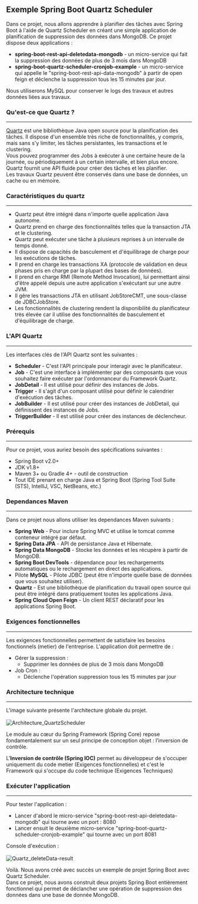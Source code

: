 ## Exemple Spring Boot Quartz Scheduler
Dans ce projet, nous allons apprendre à planifier des tâches avec Spring Boot à l'aide de Quartz Scheduler 
en créant une simple application de planification de suppression des données dans MongoDB. 
Ce projet dispose deux applications :
- **spring-boot-rest-api-deletedata-mongodb** - un micro-service qui fait la suppression des données de plus de 3 mois dans MongoDB
- **spring-boot-quartz-scheduler-cronjob-example** - un micro-service qui appelle le "spring-boot-rest-api-data-mongodb" à partir de open feign et déclenche la suppression tous les 15 minutes par jour.

Nous utiliserons MySQL pour conserver le logs des travaux et autres données liées aux travaux.

### Qu'est-ce que Quartz ?
---
[Quartz](http://www.quartz-scheduler.org/) est une bibliothèque Java open source pour la planification des tâches. Il dispose d'un ensemble très riche de 
fonctionnalités, y compris, mais sans s'y limiter, les tâches persistantes, les transactions et le clustering.
<br/>
Vous pouvez programmer des Jobs à exécuter à une certaine heure de la journée, ou périodiquement à un certain intervalle, 
et bien plus encore. Quartz fournit une API fluide pour créer des tâches et les planifier.
<br/>
Les travaux Quartz peuvent être conservés dans une base de données, un cache ou en mémoire.

### Caractéristiques du quartz
---
* Quartz peut être intégré dans n'importe quelle application Java autonome.
* Quartz prend en charge des fonctionnalités telles que la transaction JTA et le clustering.
* Quartz peut exécuter une tâche à plusieurs reprises à un intervalle de temps donné.
* Il dispose de capacités de basculement et d'équilibrage de charge pour les exécutions de tâches.
* Il prend en charge les transactions XA (protocole de validation en deux phases pris en charge par la plupart des bases de données).
* Il prend en charge RMI (Remote Method Invocation), lui permettant ainsi d'être appelé depuis une autre application s'exécutant sur une autre JVM.
* Il gère les transactions JTA en utilisant JobStoreCMT, une sous-classe de JDBCJobStore.
* Les fonctionnalités de clustering rendent la disponibilité du planificateur très élevée car il utilise des fonctionnalités de basculement et d'équilibrage de charge.

### L'API Quartz
---
Les interfaces clés de l'API Quartz sont les suivantes :
* **Scheduler** - C'est l'API principale pour interagir avec le planificateur.
* **Job** - C'est une interface à implémenter par des composants que vous souhaitez faire exécuter par l'ordonnanceur du Framework Quartz.
* **JobDetail** - Il est utilisé pour définir des instances de Jobs.
* **Trigger** - Il s'agit d'un composant utilisé pour définir le calendrier d'exécution des tâches.
* **JobBuilder** - Il est utilisé pour créer des instances de JobDetail, qui définissent des instances de Jobs.
* **TriggerBuilder** - Il est utilisé pour créer des instances de déclencheur.

### Prérequis
---
Pour ce projet, vous auriez besoin des spécifications suivantes :
- Spring Boot v2.0+
- JDK v1.8+
- Maven 3+ ou Gradle 4+ - outil de construction
- Tout IDE prenant en charge Java et Spring Boot (Spring Tool Suite (STS), IntelliJ, VSC, NetBeans, etc.)

### Dependances Maven
---
Dans ce projet nous allons utiliser les dependances Maven suivants :
- **Spring Web** - Pour inclure Spring MVC et utilise le tomcat comme conteneur intégré par défaut.
- **Spring Data JPA** - API de persistance Java et Hibernate.
- **Spring Data MongoDB** - Stocke les données et les récupère à partir de MongoDB.
- **Spring Boot DevTools** - dépendance pour les rechargements automatiques ou le rechargement en direct des applications.
- Pilote **MySQL** - Pilote JDBC (peut être n'importe quelle base de données que vous souhaitez utiliser).
- **Quartz** - Est une bibliothèque de planification du travail open source qui peut être intégré dans pratiquement toutes les applications Java.
- **Spring Cloud Open Feign** - Un client REST déclaratif pour les applications Spring Boot.

### Exigences fonctionnelles
---
Les exigences fonctionnelles permettent de satisfaire les besoins fonctionnels (metier) de l'entreprise.
L'application doit permettre de :
- Gérer la suppression :
	* Supprimer les données de plus de 3 mois dans MongoDB
- Job Cron :
	* Déclenche l'opération suppression tous les 15 minutes par jour

### Architecture technique
---
L'image suivante présente l'architecture globale du projet.<br/><br/>
![Architecture_QuartzScheduler](https://user-images.githubusercontent.com/75081354/140496894-6b4f73f9-60bc-4a67-919c-da010b08bb45.jpg)

Le module au cœur du Spring Framework (Spring Core) repose fondamentalement sur un seul principe de conception objet : l’inversion de contrôle.

L'**Inversion de contrôle (Spring IOC)** permet au développeur de s'occuper uniquement du code metier (Exigences fonctionnelles) et c'est le Framework qui s'occupe du code technique (Exigences Techniques)

### Exécuter l'application
---
Pour tester l'application :
* Lancer d'abord le micro-service "spring-boot-rest-api-deletedata-mongodb" qui tourne avec un port : 8080
* Lancer ensuit le deuxième micro-service "spring-boot-quartz-scheduler-cronjob-example" qui tourne avec un port 8081

Console d'exécution : <br/><br/>
![Quartz_deleteData-result](https://user-images.githubusercontent.com/75081354/140496967-3a4eda01-1891-4b5a-9d5a-b977db9faf63.PNG)

Voilà. Nous avons créé avec succès un exemple de projet Spring Boot avec Quartz Scheduler. <br/>
Dans ce projet, nous avons construit deux projets Spring Boot entièrement fonctionnel qui permet de déclancher une opération de suppression des données dans une base de donnée MongoDB.
